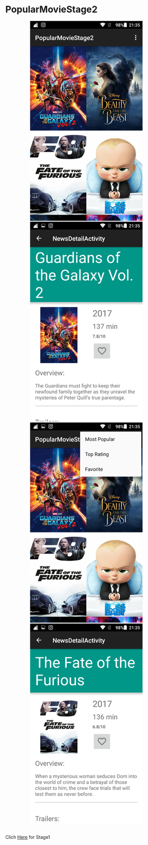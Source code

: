 # PopularMovieStage2

<p align="center">
  <img src="https://github.com/ESIDEM/PopularMovieStage2/blob/master/Screenshot_2017-05-08-21-35-17.png" width="350"/>
  <img src="https://github.com/ESIDEM/PopularMovieStage2/blob/master/Screenshot_2017-05-08-21-35-28.png" width="350"/>
  <img src="https://github.com/ESIDEM/PopularMovieStage2/blob/master/Screenshot_2017-05-08-21-35-38.png" width="350"/>
  <img src="https://github.com/ESIDEM/PopularMovieStage2/blob/master/Screenshot_2017-05-08-21-35-55.png" width="350"/>
</p>
<br>
Clich <a href="https://github.com/ESIDEM/PopularMovieStage1">Here</a> for Stage1 
